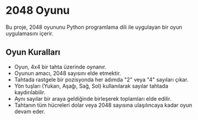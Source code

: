 # 2048 Oyunu

Bu proje, 2048 oyununu Python programlama dili ile uygulayan bir oyun uygulamasını içerir.

## Oyun Kuralları

- Oyun, 4x4 bir tahta üzerinde oynanır.
- Oyunun amacı, 2048 sayısını elde etmektir.
- Tahtada rastgele bir pozisyonda her adımda "2" veya "4" sayıları çıkar.
- Yön tuşları (Yukarı, Aşağı, Sağ, Sol) kullanılarak sayılar tahtada kaydırılabilir.
- Aynı sayılar bir araya geldiğinde birleşerek toplamları elde edilir.
- Tahtanın tüm hücreleri dolar veya 2048 sayısına ulaşılıncaya kadar oyun devam eder.
